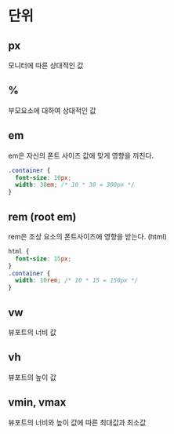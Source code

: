 # 단위

## px

모니터에 따른 상대적인 값

## %

부모요소에 대하여 상대적인 값

## em

em은 자신의 폰트 사이즈 값에 맞게 영향을 끼친다.

```css
.container {
  font-size: 10px;
  width: 30em; /* 10 * 30 = 300px */
}
```

## rem (root em)

rem은 조상 요소의 폰트사이즈에 영향을 받는다. (html)

```css
html {
  font-size: 15px;
}
.container {
  width: 10rem; /* 10 * 15 = 150px */
}
```

## vw

뷰포트의 너비 값

## vh

뷰포트의 높이 값

## vmin, vmax

뷰포트의 너비와 높이 값에 따른 최대값과 최소값
